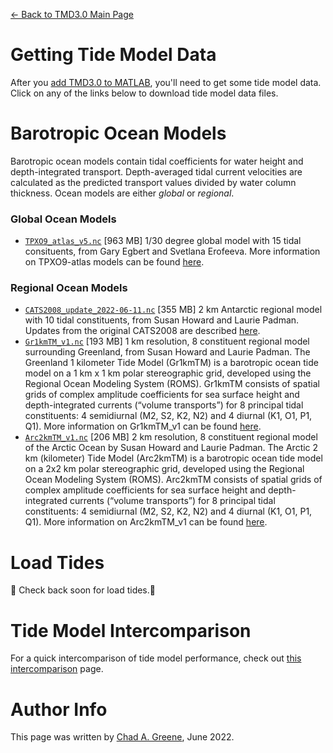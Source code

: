 [&larr; Back to TMD3.0 Main Page](../README.md)

# Getting Tide Model Data
After you [add TMD3.0 to MATLAB](installing_tmd.md), you'll need to get some tide model data. Click on any of the links below to download tide model data files.

# Barotropic Ocean Models
Barotropic ocean models contain tidal coefficients for water height and depth-integrated transport. Depth-averaged tidal current velocities are calculated as the predicted transport values divided by water column thickness. Ocean models are either *global* or *regional*. 

### Global Ocean Models 
* [`TPXO9_atlas_v5.nc`](https://www.chadagreene.com/tide_data/TPXO9_atlas_v5.nc) [963 MB] 1/30 degree global model with 15 tidal consituents, from Gary Egbert and Svetlana Erofeeva. More information on TPXO9-atlas models can be found [here](https://www.tpxo.net/global/tpxo9-atlas).

### Regional Ocean Models 
* [`CATS2008_update_2022-06-11.nc`](https://www.chadagreene.com/tide_data/CATS2008_update_2022-06-11.nc) [355 MB] 2 km Antarctic regional model with 10 tidal constituents, from Susan Howard and Laurie Padman. Updates from the original CATS2008 are described [here](cats2008_updates.md). 
* [`Gr1kmTM_v1.nc`](https://www.chadagreene.com/tide_data/Gr1kmTm_v1.nc) [193 MB] 1 km resolution, 8 constituent regional model surrounding Greenland, from Susan Howard and Laurie Padman. The Greenland 1 kilometer Tide Model (Gr1kmTM) is a barotropic ocean tide model on a 1 km x 1 km polar stereographic grid, developed using the Regional Ocean Modeling System (ROMS). Gr1kmTM consists of spatial grids of complex amplitude coefficients for sea surface height and depth-integrated currents (“volume transports”) for 8 principal tidal constituents: 4 semidiurnal (M2, S2, K2, N2) and 4 diurnal (K1, O1, P1, Q1). More information on Gr1kmTM_v1 can be found [here](https://doi.org/10.18739/A2B853K18). 
* [`Arc2kmTM_v1.nc`](https://www.chadagreene.com/tide_data/Arc2kmTm_v1.nc) [206 MB] 2 km resolution, 8 constituent regional model of the Arctic Ocean by Susan Howard and Laurie Padman. The Arctic 2 km (kilometer) Tide Model (Arc2kmTM) is a barotropic ocean tide model on a 2x2 km polar stereographic grid, developed using the Regional Ocean Modeling System (ROMS). Arc2kmTM consists of spatial grids of complex amplitude coefficients for sea surface height and depth-integrated currents (“volume transports”) for 8 principal tidal constituents: 4 semidiurnal (M2, S2, K2, N2) and 4 diurnal (K1, O1, P1, Q1). More information on Arc2kmTM_v1 can be found [here](https://doi.org/10.18739/A2PV6B79W). 

# Load Tides
🚧 Check back soon for load tides.🚧

# Tide Model Intercomparison
For a quick intercomparison of tide model performance, check out [this intercomparison](tide_model_intercomparison.md) page.

# Author Info
This page was written by [Chad A. Greene](https://www.chadagreene.com), June 2022. 